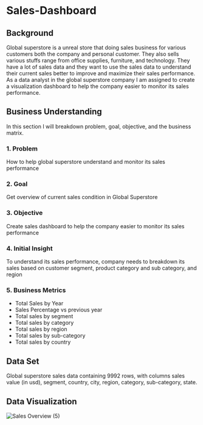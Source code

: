 # Sales-Dashboard

## Background
Global superstore is a unreal store that doing sales business for various customers both the company and personal customer. They also sells various stuffs range from office supplies, furniture, and technology. They have a lot of sales data and they want to use the sales data to understand their current sales better to improve and maximize their sales performance. As a data analyst in the global superstore company I am assigned to create a visualization dashboard to help the company easier to monitor its sales performance. 

## Business Understanding
In this section I will breakdown problem, goal, objective, and the business matrix. 
### 1. Problem 
How to help global superstore understand and monitor its sales performance 
### 2. Goal
Get overview of current sales condition in Global Superstore
### 3. Objective 
Create sales dashboard to help the company easier to monitor its sales performance 
### 4. Initial Insight
To understand its sales performance, company needs to breakdown its sales based on customer segment, product category and sub category, and region
### 5. Business Metrics
- Total Sales by Year 
- Sales Percentage vs previous year
- Total sales by segment
- Total sales by category 
- Total sales by region
- Total sales by sub-category
- Total sales by country

## Data Set 
Global superstore sales data containing 9992 rows, with columns sales value (in usd), segment, country, city, region, category, sub-category, state. 

## Data Visualization

![Sales Overview (5)](https://github.com/rindangchi/Sales-Dashboard/assets/10241058/2c8a86a2-7482-4cab-ac0e-7b39aeb5c240)



